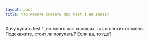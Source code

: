 ```yaml
---
layout: post 
title: Что можете сказать про test 1 на заказ? 
--- 
```

Хочу купить test 1, но много как хороших, так и плохих отзывов. Подскажите, стоит ли покупать? Если да, то где?